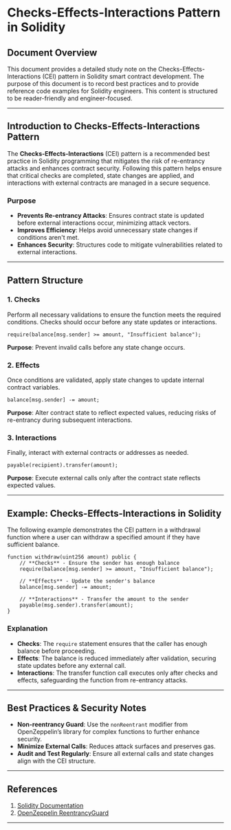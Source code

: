 
# Checks-Effects-Interactions Pattern in Solidity

## Document Overview
This document provides a detailed study note on the Checks-Effects-Interactions (CEI) pattern in Solidity smart contract development. The purpose of this document is to record best practices and to provide reference code examples for Solidity engineers. This content is structured to be reader-friendly and engineer-focused.

---

## Introduction to Checks-Effects-Interactions Pattern

The **Checks-Effects-Interactions** (CEI) pattern is a recommended best practice in Solidity programming that mitigates the risk of re-entrancy attacks and enhances contract security. Following this pattern helps ensure that critical checks are completed, state changes are applied, and interactions with external contracts are managed in a secure sequence.

### Purpose
- **Prevents Re-entrancy Attacks**: Ensures contract state is updated before external interactions occur, minimizing attack vectors.
- **Improves Efficiency**: Helps avoid unnecessary state changes if conditions aren't met.
- **Enhances Security**: Structures code to mitigate vulnerabilities related to external interactions.

---

## Pattern Structure

### 1. **Checks**
Perform all necessary validations to ensure the function meets the required conditions. Checks should occur before any state updates or interactions.
```solidity
require(balance[msg.sender] >= amount, "Insufficient balance");
```
**Purpose**: Prevent invalid calls before any state change occurs.

### 2. **Effects**
Once conditions are validated, apply state changes to update internal contract variables.
```solidity
balance[msg.sender] -= amount;
```
**Purpose**: Alter contract state to reflect expected values, reducing risks of re-entrancy during subsequent interactions.

### 3. **Interactions**
Finally, interact with external contracts or addresses as needed.
```solidity
payable(recipient).transfer(amount);
```
**Purpose**: Execute external calls only after the contract state reflects expected values.

---

## Example: Checks-Effects-Interactions in Solidity

The following example demonstrates the CEI pattern in a withdrawal function where a user can withdraw a specified amount if they have sufficient balance.

```solidity
function withdraw(uint256 amount) public {
    // **Checks** - Ensure the sender has enough balance
    require(balance[msg.sender] >= amount, "Insufficient balance");

    // **Effects** - Update the sender's balance
    balance[msg.sender] -= amount;

    // **Interactions** - Transfer the amount to the sender
    payable(msg.sender).transfer(amount);
}
```

### Explanation
- **Checks**: The `require` statement ensures that the caller has enough balance before proceeding.
- **Effects**: The balance is reduced immediately after validation, securing state updates before any external call.
- **Interactions**: The transfer function call executes only after checks and effects, safeguarding the function from re-entrancy attacks.

---

## Best Practices & Security Notes

- **Non-reentrancy Guard**: Use the `nonReentrant` modifier from OpenZeppelin’s library for complex functions to further enhance security.
- **Minimize External Calls**: Reduces attack surfaces and preserves gas.
- **Audit and Test Regularly**: Ensure all external calls and state changes align with the CEI structure.

---

## References

1. [Solidity Documentation](https://docs.soliditylang.org/)
2. [OpenZeppelin ReentrancyGuard](https://docs.openzeppelin.com/contracts/4.x/api/security#ReentrancyGuard)

---

